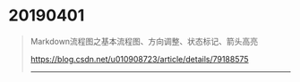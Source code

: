 # 20190401

> Markdown流程图之基本流程图、方向调整、状态标记、箭头高亮
>
> https://blog.csdn.net/u010908723/article/details/79188575
>
> ----
> 

